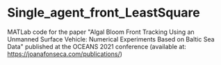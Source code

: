 # Single_agent_front_LeastSquare

MATLab code for the paper "Algal Bloom Front Tracking Using an Unmanned Surface Vehicle: Numerical Experiments Based on Baltic Sea Data" published at the OCEANS 2021 conference (available at: https://joanafonseca.com/publications/)
